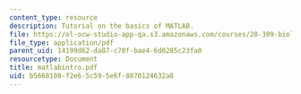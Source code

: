 ```yaml
---
content_type: resource
description: Tutorial on the basics of MATLAB.
file: https://ol-ocw-studio-app-qa.s3.amazonaws.com/courses/20-309-biological-engineering-ii-instrumentation-and-measurement-fall-2006/b5668108f2e65c595e6f8870124632a8_matlabintro.pdf
file_type: application/pdf
parent_uid: 14199d62-da87-c70f-bae4-6d0285c23fa0
resourcetype: Document
title: matlabintro.pdf
uid: b5668108-f2e6-5c59-5e6f-8870124632a8
---
```

